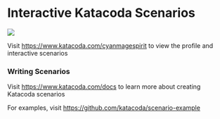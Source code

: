# Interactive Katacoda Scenarios

[![](http://shields.katacoda.com/katacoda/cyanmagespirit/count.svg)](https://www.katacoda.com/cyanmagespirit "Get your profile on Katacoda.com")

Visit https://www.katacoda.com/cyanmagespirit to view the profile and interactive scenarios

### Writing Scenarios
Visit https://www.katacoda.com/docs to learn more about creating Katacoda scenarios

For examples, visit https://github.com/katacoda/scenario-example
